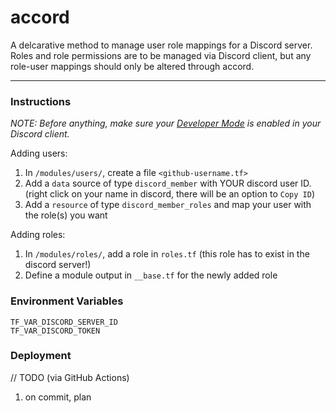 # accord

A delcarative method to manage user role mappings for a Discord server. Roles and role permissions are to be managed via Discord client, but any role-user mappings should only be altered through accord.

---

### Instructions

*NOTE: Before anything, make sure your [Developer Mode](https://support.discord.com/hc/en-us/articles/206346498-Where-can-I-find-my-User-Server-Message-ID-) is enabled in your Discord client.*

Adding users:
1. In `/modules/users/`, create a file `<github-username.tf>`
2. Add a `data` source of type `discord_member` with YOUR discord user ID. (right click on your name in discord, there will be an option to `Copy ID`)
3. Add a `resource` of type `discord_member_roles` and map your user with the role(s) you want

Adding roles:
1. In `/modules/roles/`, add a role in `roles.tf` (this role has to exist in the discord server!)
2. Define a module output in `__base.tf` for the newly added role

### Environment Variables

```
TF_VAR_DISCORD_SERVER_ID
TF_VAR_DISCORD_TOKEN
```

### Deployment
// TODO (via GitHub Actions)

1. on commit, plan